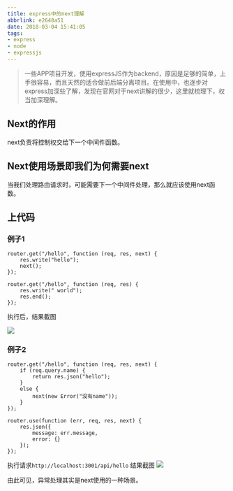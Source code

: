 ```yaml
---
title: express中的next理解
abbrlink: e2648a51
date: 2018-03-04 15:41:05
tags:
- express
- node
- expressjs
---
```

> 一些APP项目开发，使用expressJS作为backend，原因是足够的简单，上手很容易，而且天然的适合做前后端分离项目。在使用中，也逐步对express加深些了解，发现在官网对于next讲解的很少，这里就梳理下，权当加深理解。

## Next的作用
next负责将控制权交给下一个中间件函数。

## Next使用场景即我们为何需要next
当我们处理路由请求时，可能需要下一个中间件处理，那么就应该使用next函数。

## 上代码

### 例子1

```
router.get("/hello", function (req, res, next) {
    res.write("hello");
    next();
});

router.get("/hello", function (req, res) {
    res.write(" world");
    res.end();
});

```

执行后，结果截图

![](http://or0g12e5e.bkt.clouddn.com/blog/2018-03-04-083842.png)

### 例子2

```
router.get("/hello", function (req, res, next) {
    if (req.query.name) {
        return res.json("hello");
    }
    else {
        next(new Error("没有name"));
    }
});

router.use(function (err, req, res, next) {
    res.json({
        message: err.message,
        error: {}
    });
});

```

执行请求`http://localhost:3001/api/hello`
结果截图
![](http://or0g12e5e.bkt.clouddn.com/blog/2018-03-04-092302.png)

由此可见，异常处理其实是next使用的一种场景。



